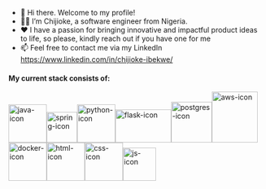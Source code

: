 - 👋 Hi there. Welcome to my profile!
- 👨‍💻 I’m Chijioke, a software engineer from Nigeria.
- ❤️ I have a passion for bringing innovative and impactful product ideas to life, so please, kindly reach out if you have one for me
- 📫 Feel free to contact me via my LinkedIn https://www.linkedin.com/in/chijioke-ibekwe/

#### My current stack consists of:
<img src="https://drive.google.com/uc?id=1FKQmaVUni3ZeAU5vmz5aJEtQe7lkpp3o" alt="java-icon" width="75" height="75"><img src="https://drive.google.com/uc?id=1jw4-AaurgtFSMmM4iQLkTbjqtXj6J8BI" alt="spring-icon" width="60" height="60"><img src="https://drive.google.com/uc?id=1P-WRKKAd592irC0kTTudiiDUmcFxwH92" alt="python-icon" width="75" height="75"><img src="https://drive.google.com/uc?id=1c3c56f7B0gu-2-0o1s1NFQ8n94XjTsAS" alt="flask-icon" width="110" height="65"><img src="https://drive.google.com/uc?id=1nxlkMZ7XsjCLM5ll3XIMRCswW3Pqb70f" alt="postgres-icon" width="80" height="80"><img src="https://drive.google.com/uc?id=1XfFtjHf0O70DAksC4sT-fwegqkm0EYMa" alt="aws-icon" width="90" height="100"><img src="https://drive.google.com/uc?id=1r85vZzp9tPYLa59VBBu7wz_AKrtwwlYH" alt="docker-icon" width="75" height="75"><img src="https://drive.google.com/uc?id=1rpiGEhiM-Rca3Qd8-noLgUzxcfji39Pj" alt="html-icon" width="75" height="75"><img src="https://drive.google.com/uc?id=1GyGkvLhXL2Db9BYiadgX0Y9z9mgclajz" alt="css-icon" width="75" height="75"><img src="https://drive.google.com/uc?id=15o6S1z5hg_PzcPQ5QF4iwZD_baZ0TOZy" alt="js-icon" width="65" height="65">





<!---
chijioke-ibekwe/chijioke-ibekwe is a ✨ special ✨ repository because its `README.md` (this file) appears on your GitHub profile.
You can click the Preview link to take a look at your changes.
--->
